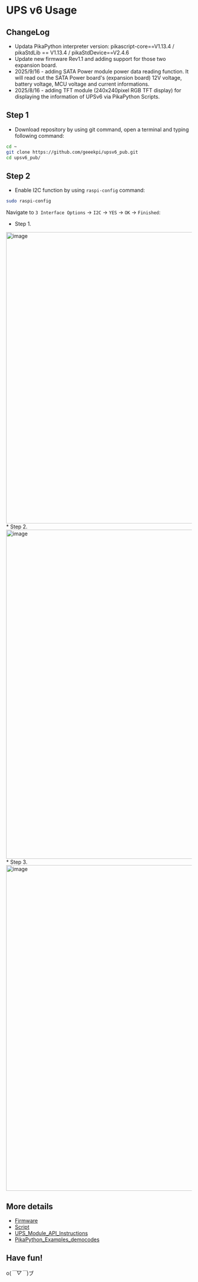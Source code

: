 # UPS v6 Usage 

## ChangeLog
* Updata PikaPython interpreter version: pikascript-core==V1.13.4 / pikaStdLib == V1.13.4 / pikaStdDevice==V2.4.6 
* Update new firmware Rev1.1 and adding support for those two expansion board. 
* 2025/9/16 - adding SATA Power module power data reading function. It will read out the SATA Power board's (expansion board) 12V voltage, battery voltage, MCU voltage and current informations.
* 2025/8/16 - adding TFT module (240x240pixel RGB TFT display) for displaying the information of UPSv6 via PikaPython Scripts.

## Step 1
* Download repository by using git command, open a terminal and typing following command:
```bash
cd ~
git clone https://github.com/geeekpi/upsv6_pub.git
cd upsv6_pub/
```

## Step 2
* Enable I2C function by using `raspi-config` command:
```bash
sudo raspi-config
```
Navigate to `3 Interface Options` -> `I2C` -> `YES` -> `OK` -> `Finished`: 
* Step 1.
<img width="1816" height="788" alt="image" src="https://github.com/user-attachments/assets/5db1e02f-86eb-4d7e-b16c-337b60073677" />
* Step 2.
<img width="1835" height="890" alt="image" src="https://github.com/user-attachments/assets/cb77999c-fbf4-49e9-8d5e-10621ea1af0f" />
* Step 3.
<img width="1822" height="881" alt="image" src="https://github.com/user-attachments/assets/d20aa7da-c6e1-477d-a514-247abcd43cbf" />

## More details 
* [Firmware](./firmware/README.md)
* [Script](./scirpt/README.md)
* [UPS_Module_API_Instructions](./script/UPS_Module_API_Instructions.md)
* [PikaPython_Examples_democodes](./script/pikaPython_examples/README.md)
## Have fun!
o(*￣▽￣*)ブ 
